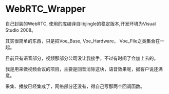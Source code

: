 WebRTC_Wrapper
==============

自己封装的WebRTC, 使用的库编译自libjingle的稳定版本,开发环境为Visual Studio 2008。

其实很简单的东西，只是把Voe_Base, Voe_Hardware， Voe_File之类集合在一起。

目前只有语音部分，视频那部分公司没让我接手，不过有时间了会加上去的。

我是用来做视频会议的项目，主要是回音消除这块，语音效果呢，据客户说还满意。

采集、播放已经集成了，网络部分还没有，得自己写那两个回调函数。
